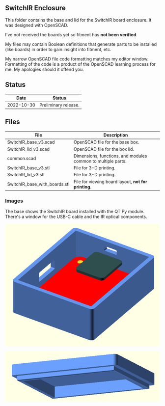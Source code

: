 ## SwitchIR Enclosure

This folder contains the base and lid for the SwitchIR board enclosure. It was designed with OpenSCAD.

I've not received the boards yet so fitment has **not been verified**.

My files may contain Boolean definitions that generate parts to be installed (like boards) in order to gain insight into fitment, etc.

My narrow OpenSCAD file code formatting matches my editor window. Formatting of the code is a product of the OpenSCAD learning process for me. My apologies should it offend you.

## Status

|    Date    | Status               |
| :--------: | -------------------- |
| 2022-10-30 | Preliminary release. |

## Files

| File                          | Description                                                  |
| ----------------------------- | ------------------------------------------------------------ |
| SwitchIR_base_v3.scad         | OpenSCAD file for the base box.                              |
| SwitchIR_lid_v3.scad          | OpenSCAD file for the box lid.                               |
| common.scad                   | Dimensions, functions, and modules common to multiple parts. |
| SwitchIR_base_v3.stl          | File for 3-D printing.                                       |
| SwitchIR_lid_v3.stl           | File for 3-D printing.                                       |
| SwitchIR_base_with_boards.stl | File for viewing board layout, **not for printing**.         |

### Images

The base shows the SwitchIR board installed with the QT Py module. There's a window for the USB-C cable and the IR optical components.

![base](base.png)

![lid](lid.png)